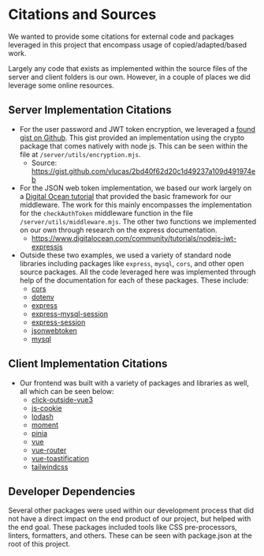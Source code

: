# Citations and Sources

We wanted to provide some citations for external code and packages leveraged in this project that encompass usage of copied/adapted/based work.

Largely any code that exists as implemented within the source files of the server and client folders is our own. However, in a couple of places we did leverage some online resources.

## Server Implementation Citations

- For the user password and JWT token encryption, we leveraged a [found gist on Github](https://gist.github.com/vlucas/2bd40f62d20c1d49237a109d491974eb). This gist provided an implementation using the crypto package that comes natively with node js. This can be seen within the file at `/server/utils/encryption.mjs`. 
  - Source: https://gist.github.com/vlucas/2bd40f62d20c1d49237a109d491974eb
- For the JSON web token implementation, we based our work largely on a [Digital Ocean tutorial](https://www.digitalocean.com/community/tutorials/nodejs-jwt-expressjs) that provided the basic framework for our middleware. The work for this mainly encompasses the implementation for the `checkAuthToken` middleware function in the file `/server/utils/middleware.mjs`. The other two functions we implemented on our own through research on the express documentation.
  - https://www.digitalocean.com/community/tutorials/nodejs-jwt-expressjs
- Outside these two examples, we used a variety of standard node libraries including packages like `express`, `mysql`, `cors`, and other open source packages. All the code leveraged here was implemented through help of the documentation for each of these packages. These include:
  - [cors](https://github.com/expressjs/cors)
  - [dotenv](https://github.com/motdotla/dotenv)
  - [express](https://github.com/expressjs/express)
  - [express-mysql-session](https://github.com/chill117/express-mysql-session#readme)
  - [express-session](https://github.com/expressjs/session)
  - [jsonwebtoken](https://github.com/auth0/node-jsonwebtoken)
  - [mysql](https://github.com/mysqljs/mysql)

## Client Implementation Citations

- Our frontend was built with a variety of packages and libraries as well, all which can be seen below:
  - [click-outside-vue3](https://github.com/andymark-by/click-outside-vue3#readme)
  - [js-cookie](https://github.com/js-cookie/js-cookie)
  - [lodash](https://github.com/lodash/lodash)
  - [moment](https://github.com/moment/moment)
  - [pinia](https://github.com/vuejs/pinia)
  - [vue](https://github.com/vuejs/vue)
  - [vue-router](https://github.com/vuejs/router)
  - [vue-toastification](https://github.com/Maronato/vue-toastification)
  - [tailwindcss](https://github.com/tailwindlabs/tailwindcss)

## Developer Dependencies
Several other packages were used within our development process that did not have a direct impact on the end product of our project, but helped with the end goal. These packages included tools like CSS pre-processors, linters, formatters, and others. These can be seen with package.json at the root of this project.
